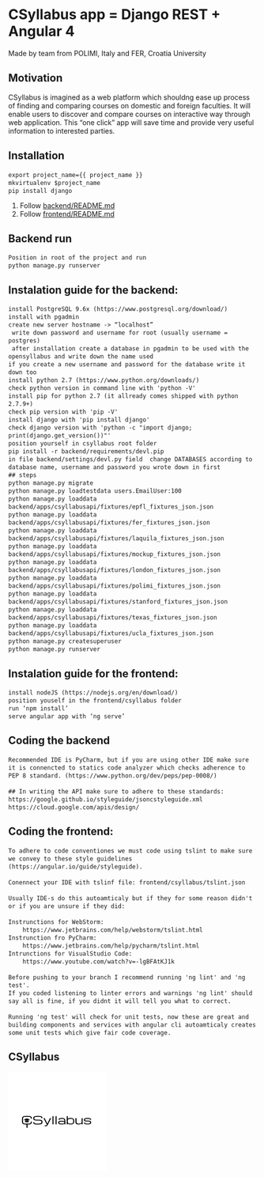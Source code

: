 # CSyllabus app = Django REST + Angular 4
Made by team from POLIMI, Italy and FER, Croatia University

## Motivation
 CSyllabus is imagined as a web platform which shouldng  ease up process of finding and comparing courses on domestic and foreign faculties.
 It will enable users to discover and compare courses on interactive way through web application.
 This “one click” app will save time and provide very useful information to interested parties.

## Installation
```
export project_name={{ project_name }}
mkvirtualenv $project_name
pip install django
```
1. Follow [backend/README.md](backend/README.md)
1. Follow [frontend/README.md](frontend/README.md)


## Backend run
```
Position in root of the project and run
python manage.py runserver
```

## Instalation guide for the backend:
```
install PostgreSQL 9.6x (https://www.postgresql.org/download/)
install with pgadmin
create new server hostname -> “localhost”
 write down password and username for root (usually username = postgres)
 after installation create a database in pgadmin to be used with the opensyllabus and write down the name used
if you create a new username and password for the database write it down too
install python 2.7 (https://www.python.org/downloads/)
check python version in command line with 'python -V'
install pip for python 2.7 (it allready comes shipped with python 2.7.9+) 
check pip version with 'pip -V'
install django with 'pip install django'
check django version with 'python -c "import django; print(django.get_version())"'
position yourself in csyllabus root folder
pip install -r backend/requirements/devl.pip
in file backend/settings/devl.py field  change DATABASES according to database name, username and password you wrote down in first 
## steps
python manage.py migrate
python manage.py loadtestdata users.EmailUser:100
python manage.py loaddata backend/apps/csyllabusapi/fixtures/epfl_fixtures_json.json
python manage.py loaddata backend/apps/csyllabusapi/fixtures/fer_fixtures_json.json
python manage.py loaddata backend/apps/csyllabusapi/fixtures/laquila_fixtures_json.json
python manage.py loaddata backend/apps/csyllabusapi/fixtures/mockup_fixtures_json.json
python manage.py loaddata backend/apps/csyllabusapi/fixtures/london_fixtures_json.json
python manage.py loaddata backend/apps/csyllabusapi/fixtures/polimi_fixtures_json.json
python manage.py loaddata backend/apps/csyllabusapi/fixtures/stanford_fixtures_json.json
python manage.py loaddata backend/apps/csyllabusapi/fixtures/texas_fixtures_json.json
python manage.py loaddata backend/apps/csyllabusapi/fixtures/ucla_fixtures_json.json
python manage.py createsuperuser
python manage.py runserver
```

## Instalation guide for the frontend:
```
install nodeJS (https://nodejs.org/en/download/)
position youself in the frontend/csyllabus folder
run ‘npm install’
serve angular app with ‘ng serve’
```

## Coding the backend
```
Recommended IDE is PyCharm, but if you are using other IDE make sure it is connencted to statics code analyzer which checks adherence to PEP 8 standard. (https://www.python.org/dev/peps/pep-0008/)

## In writing the API make sure to adhere to these standards:
https://google.github.io/styleguide/jsoncstyleguide.xml
https://cloud.google.com/apis/design/
```

## Coding the frontend:
```
To adhere to code conventiones we must code using tslint to make sure we convey to these style guidelines (https://angular.io/guide/styleguide).

Conennect your IDE with tslinf file: frontend/csyllabus/tslint.json

Usually IDE-s do this autoamticaly but if they for some reason didn't or if you are unsure if they did:
    
Instrunctions for WebStorm:
    https://www.jetbrains.com/help/webstorm/tslint.html
Instrunction fro PyCharm:
    https://www.jetbrains.com/help/pycharm/tslint.html
Intrunctions for VisualStudio Code:
    https://www.youtube.com/watch?v=-lgBFAtKJ1k

Before pushing to your branch I recommend running 'ng lint' and 'ng test'.
If you coded listening to linter errors and warnings 'ng lint' should say all is fine, if you didnt it will tell you what to correct.

Running 'ng test' will check for unit tests, now these are great and building components and services with angular cli autoamticaly creates some unit tests which give fair code coverage.
```


## CSyllabus
![screenshot](screenshot.png)
